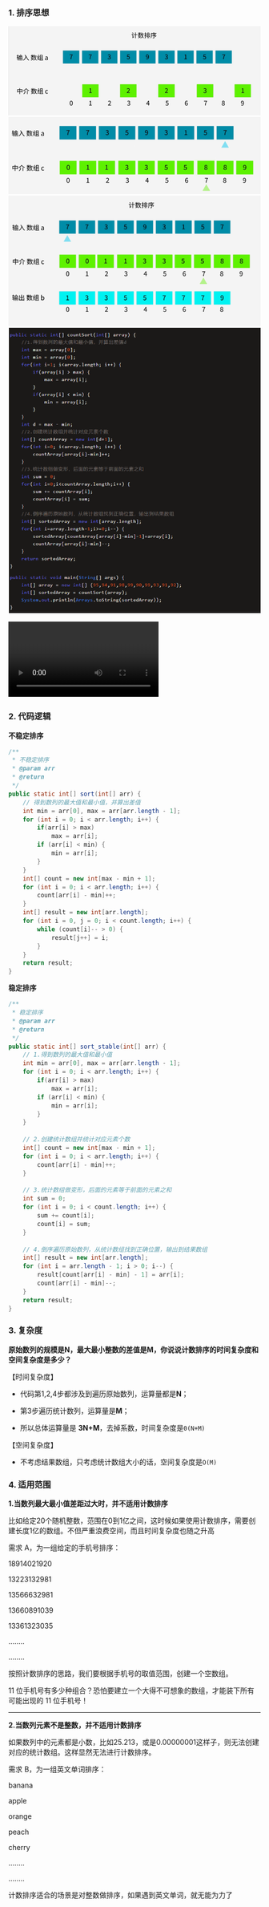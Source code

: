 ### 1. 排序思想

<img src="i-计数排序.assets/image-20200804111051877.png" alt="image-20200804111051877" style="zoom:80%;" />

<img src="i-计数排序.assets/image-20200804110502364.png" alt="image-20200804110502364" style="zoom:80%;" />

<img src="i-计数排序.assets/image-20200804110443979.png" alt="image-20200804110443979" style="zoom:80%;" />

<img src="i-计数排序.assets/image-20200804110558023.png" alt="image-20200804110558023" style="zoom:80%;" />



<video src="i-计数排序.assets/动画 什么是计数排序？.mp4"></video>

### 2. 代码逻辑

**不稳定排序**

```java
/**
 * 不稳定排序
 * @param arr
 * @return
 */
public static int[] sort(int[] arr) {
    // 得到数列的最大值和最小值，并算出差值
    int min = arr[0], max = arr[arr.length - 1];
    for (int i = 0; i < arr.length; i++) {
        if(arr[i] > max)
            max = arr[i];
        if (arr[i] < min) {
            min = arr[i];
        }
    }
    int[] count = new int[max - min + 1];
    for (int i = 0; i < arr.length; i++) {
        count[arr[i] - min]++;
    }
    int[] result = new int[arr.length];
    for (int i = 0, j = 0; i < count.length; i++) {
        while (count[i]-- > 0) {
            result[j++] = i;
        }
    }
    return result;
}
```

**稳定排序**

```java
/**
 * 稳定排序
 * @param arr
 * @return
 */
public static int[] sort_stable(int[] arr) {
    // 1.得到数列的最大值和最小值
    int min = arr[0], max = arr[arr.length - 1];
    for (int i = 0; i < arr.length; i++) {
        if(arr[i] > max)
            max = arr[i];
        if (arr[i] < min) {
            min = arr[i];
        }
    }
    
    // 2.创建统计数组并统计对应元素个数
    int[] count = new int[max - min + 1];
    for (int i = 0; i < arr.length; i++) {
        count[arr[i] - min]++;
    }
    
    // 3.统计数组做变形，后面的元素等于前面的元素之和
    int sum = 0;
    for (int i = 0; i < count.length; i++) {
        sum += count[i];
        count[i] = sum;
    }
    
    // 4.倒序遍历原始数列，从统计数组找到正确位置，输出到结果数组
    int[] result = new int[arr.length];
    for (int i = arr.length - 1; i > 0; i--) {
        result[count[arr[i] - min] - 1] = arr[i];
        count[arr[i] - min]--;
    }
    return result;
}
```



### 3. 复杂度

**原始数列的规模是N，最大最小整数的差值是M，你说说计数排序的时间复杂度和空间复杂度是多少？**

【时间复杂度】

- 代码第1,2,4步都涉及到遍历原始数列，运算量都是**N**；

- 第3步遍历统计数列，运算量是**M**；
- 所以总体运算量是 **3N+M**，去掉系数，时间复杂度是`0(N+M)`

【空间复杂度】

- 不考虑结果数组，只考虑统计数组大小的话，空间复杂度是`O(M)`



### 4. 适用范围

**1.当数列最大最小值差距过大时，并不适用计数排序**

比如给定20个随机整数，范围在0到1亿之间，这时候如果使用计数排序，需要创建长度1亿的数组。不但严重浪费空间，而且时间复杂度也随之升高

需求 A，为一组给定的手机号排序：

18914021920

13223132981

13566632981

13660891039

13361323035

........

........

按照计数排序的思路，我们要根据手机号的取值范围，创建一个空数组。

11 位手机号有多少种组合？恐怕要建立一个大得不可想象的数组，才能装下所有可能出现的 11 位手机号！

<hr>

**2.当数列元素不是整数，并不适用计数排序**

如果数列中的元素都是小数，比如25.213，或是0.00000001这样子，则无法创建对应的统计数组。这样显然无法进行计数排序。

需求 B，为一组英文单词排序：

banana

apple

orange

peach

cherry

........

........

计数排序适合的场景是对整数做排序，如果遇到英文单词，就无能为力了